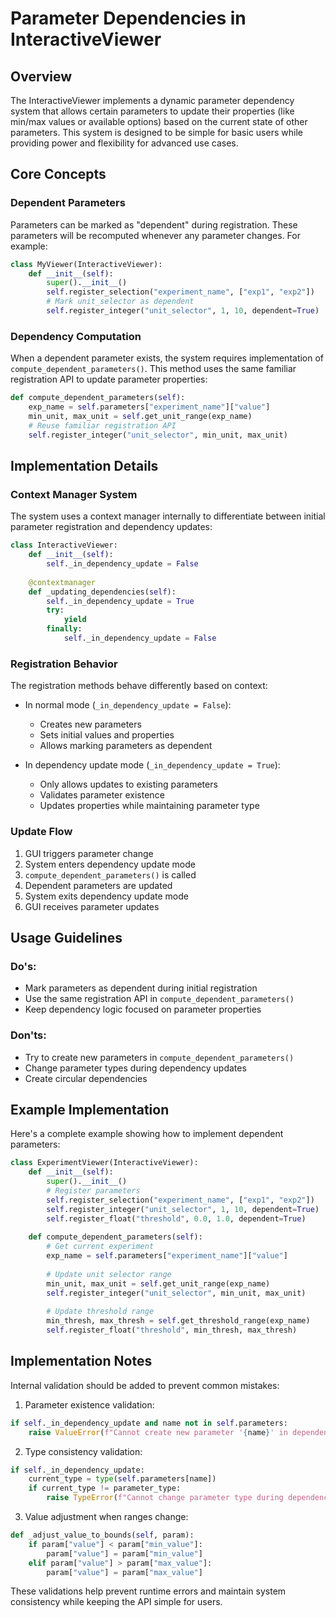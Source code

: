# Parameter Dependencies in InteractiveViewer

## Overview

The InteractiveViewer implements a dynamic parameter dependency system that allows certain parameters to update their properties (like min/max values or available options) based on the current state of other parameters. This system is designed to be simple for basic users while providing power and flexibility for advanced use cases.

## Core Concepts

### Dependent Parameters

Parameters can be marked as "dependent" during registration. These parameters will be recomputed whenever any parameter changes. For example:

```python
class MyViewer(InteractiveViewer):
    def __init__(self):
        super().__init__()
        self.register_selection("experiment_name", ["exp1", "exp2"])
        # Mark unit_selector as dependent
        self.register_integer("unit_selector", 1, 10, dependent=True)
```

### Dependency Computation

When a dependent parameter exists, the system requires implementation of `compute_dependent_parameters()`. This method uses the same familiar registration API to update parameter properties:

```python
def compute_dependent_parameters(self):
    exp_name = self.parameters["experiment_name"]["value"]
    min_unit, max_unit = self.get_unit_range(exp_name)
    # Reuse familiar registration API
    self.register_integer("unit_selector", min_unit, max_unit)
```

## Implementation Details

### Context Manager System

The system uses a context manager internally to differentiate between initial parameter registration and dependency updates:

```python
class InteractiveViewer:
    def __init__(self):
        self._in_dependency_update = False
        
    @contextmanager
    def _updating_dependencies(self):
        self._in_dependency_update = True
        try:
            yield
        finally:
            self._in_dependency_update = False
```

### Registration Behavior

The registration methods behave differently based on context:

- In normal mode (`_in_dependency_update = False`):
  - Creates new parameters
  - Sets initial values and properties
  - Allows marking parameters as dependent

- In dependency update mode (`_in_dependency_update = True`):
  - Only allows updates to existing parameters
  - Validates parameter existence
  - Updates properties while maintaining parameter type

### Update Flow

1. GUI triggers parameter change
2. System enters dependency update mode
3. `compute_dependent_parameters()` is called
4. Dependent parameters are updated
5. System exits dependency update mode
6. GUI receives parameter updates

## Usage Guidelines

### Do's:
- Mark parameters as dependent during initial registration
- Use the same registration API in `compute_dependent_parameters()`
- Keep dependency logic focused on parameter properties

### Don'ts:
- Try to create new parameters in `compute_dependent_parameters()`
- Change parameter types during dependency updates
- Create circular dependencies

## Example Implementation

Here's a complete example showing how to implement dependent parameters:

```python
class ExperimentViewer(InteractiveViewer):
    def __init__(self):
        super().__init__()
        # Register parameters
        self.register_selection("experiment_name", ["exp1", "exp2"])
        self.register_integer("unit_selector", 1, 10, dependent=True)
        self.register_float("threshold", 0.0, 1.0, dependent=True)
        
    def compute_dependent_parameters(self):
        # Get current experiment
        exp_name = self.parameters["experiment_name"]["value"]
        
        # Update unit selector range
        min_unit, max_unit = self.get_unit_range(exp_name)
        self.register_integer("unit_selector", min_unit, max_unit)
        
        # Update threshold range
        min_thresh, max_thresh = self.get_threshold_range(exp_name)
        self.register_float("threshold", min_thresh, max_thresh)
```

## Implementation Notes

Internal validation should be added to prevent common mistakes:

1. Parameter existence validation:
```python
if self._in_dependency_update and name not in self.parameters:
    raise ValueError(f"Cannot create new parameter '{name}' in dependency update")
```

2. Type consistency validation:
```python
if self._in_dependency_update:
    current_type = type(self.parameters[name])
    if current_type != parameter_type:
        raise TypeError(f"Cannot change parameter type during dependency update")
```

3. Value adjustment when ranges change:
```python
def _adjust_value_to_bounds(self, param):
    if param["value"] < param["min_value"]:
        param["value"] = param["min_value"]
    elif param["value"] > param["max_value"]:
        param["value"] = param["max_value"]
```

These validations help prevent runtime errors and maintain system consistency while keeping the API simple for users.